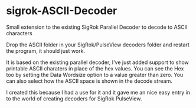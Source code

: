 # sigrok-ASCII-Decoder
Small extension to the existing SigRok Parallel Decoder to decode to ASCII characters

Drop the ASCII folder in your SigRok/PulseView decoders folder and restart the program, it should just work.

It is based on the existing parallel decoder, I've just added support to show printable 
ASCII charaters in place of the hex values. You can see the Hex too by setting the Data Wordsize
option to a value greater than zero. You can also select how the ASCII space is shown in the decode stream.

I created this because I had a use for it and it gave me an nice easy entry in to the world of
creating decoders for SigRok PulseView.

